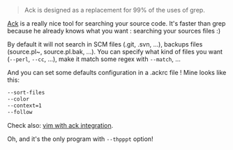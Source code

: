 > Ack is designed as a replacement for 99% of the uses of grep.

[Ack](https://metacpan.org/module/App::Ack) is a really nice tool for searching your source code. It's faster than grep because he already knows what you want : searching your sources files :)

By default it will not search in SCM files (.git, .svn, ...), backups files (source.pl~, source.pl.bak, ...). You can specify what kind of files you want (`--perl`, `--cc`, ...), make it match some regex with `--match`, ...

And you can set some defaults configuration in a .ackrc file ! Mine looks like this:

``` bash
--sort-files
--color
--context=1
--follow
```

Check also: [vim with ack integration](http://use.perl.org/use.perl.org/_Ovid/journal/36430.html).

Oh, and it's the only program with `--thpppt` option!
